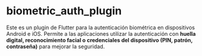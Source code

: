 # biometric_auth_plugin
Este es un plugin de Flutter para la autenticación biométrica en dispositivos Android e iOS. Permite a las aplicaciones utilizar la autenticación con **huella digital, reconocimiento facial o credenciales del dispositivo (PIN, patrón, contraseña)** para mejorar la seguridad.
